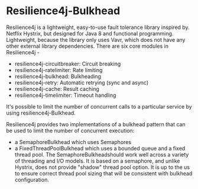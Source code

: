 # Resilience4j-Bulkhead
Resilience4j is a lightweight, easy-to-use fault tolerance library inspired by. Netflix Hystrix, but designed for Java 8 and functional programming. Lightweight, because the library only uses Vavr, which does not have any other external library dependencies.
There are six core modules in Resilience4j - 
- resilience4j-circuitbreaker: Circuit breaking
- resilience4j-ratelimiter: Rate limiting
- resilience4j-bulkhead: Bulkheading
- resilience4j-retry: Automatic retrying (sync and async)
- resilience4j-cache: Result caching
- resilience4j-timelimiter: Timeout handling

It's possible to limit the number of concurrent calls to a particular service by using resilience4j-Bulkhead.

Resilience4j provides two implementations of a bulkhead pattern that can be used to limit the number of concurrent execution:

- a SemaphoreBulkhead which uses Semaphores
- a FixedThreadPoolBulkhead which uses a bounded queue and a fixed thread pool.
The SemaphoreBulkheadshould work well across a variety of threading and I/O models. It is based on a semaphore, and unlike Hystrix, does not provide "shadow" thread pool option. It is up to the us to ensure correct thread pool sizing that will be consistent with bulkhead configuration.

